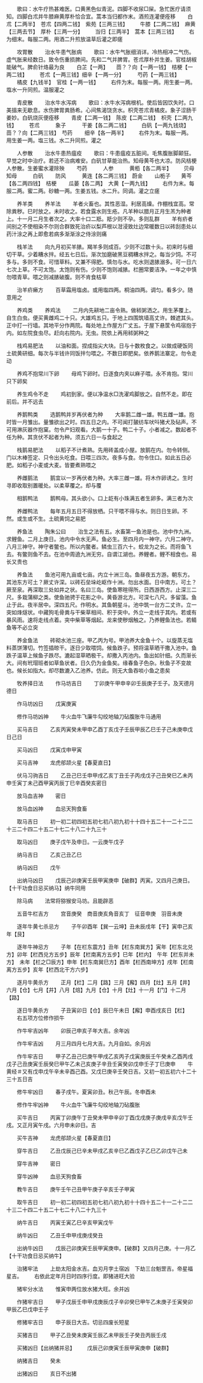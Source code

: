 <!-- { "loadSidebar": true } -->
　　歌曰：水牛疗热甚难医。口黄黑色似青泥。四脚不收尿□屎。急忙医疗请须知。四脚白朮并牛膝麻黄厚朴恰合宜。蒿本当归都作末。酒煎连灌便痊移
　　白朮【二两半】　苍朮【四两二钱】　紫苑【三两三钱】
　　牛膝【二两二钱】　麻黄【三两去节】　厚朴【三两一分】
　　当归【三两半】　蒿本【三两三钱】
　　右为细末。每服二两。用酒二升煎放温草后灌之即瘥

　　攻胃散
　　治水牛患气胀病
　　歌曰：水牛气胀细消详。冷热相冲二气伤。虚气胀来经数日。致令伤重损脾间。先和二气并脾胃。苍朮厚朴并生姜。官桂胡椒能破气。脾俞针烙最为良
　　白芷【一两】　　茴？？向【一两一钱】　桔梗【一两二钱】
　　苍朮【一两三钱】细辛【一两一分】　　　芍药【一两三钱】
　　橘皮【九钱半】　官桂【一两一钱】
　　右件为末。每服一两。用生姜一两。塩水一升同煎。温服灌之

　　青皮散
　　治水牛水泻病
　　歌曰：水牛水泻病根机。使后皆因饮失时。口美搵来无歇息。水伤脾胃粪肠希。心间焦渴饶贪水。枳壳苍朮青橘皮。象子涩肠干姜妙。白矾烧灰便痊移
　　青皮【二两一钱】　陈皮【二两二钱】　枳壳【二两九钱】
　　苍朮　　　象子　　　干姜【各二两二钱】
　　白矾【一两九钱烧】　茴？？向【二两三钱】　芍药
　　细辛【各一两半】
　　右件为末。每服一两。用生姜一两。塩三钱。水二升同煎。灌之

　　人参散
　　治水牛患热瘟疫
　　歌曰：牛患瘟疫五脏间。毛焦腹胀脚颠狂。早觉之时中治疗。若还不治病难安。白矾甘草能治热。知母黄芩也大凉。防风桔梗人参散。生姜蜜水灌除殃
　　芍药　　　人参　　　黄栢【各二两半】
　　贝母　　　知母　　　白矾
　　防风　　　黄连【各二两三钱】　蔚金
　　山栀子　　黄芩【各二两四钱】　桔梗
　　瓜蒌【各二两】　大黄【一两九钱】
　　右件为末。每服二两。蜜二两。砂糖一两。生姜五钱。水二升。同调。灌之立瘥

　　养羊类
　　养羊法
　　羊者火畜也。其性恶湿。利居高燥。作棚栈宜高。常除粪秽。巳时放之。未时收之。若食露水则生疮。凡羊种以腊月正月生羔为种者上。十一月二月生者次之。大率十口二羝。羝少则不孕。多则乱群
　　羊有疥者间别之不使相染不尔则合群致死治疥以梨芦根以泔浸致灶边常暖数日以砖刮患处以药汁涂之再上即愈若病多渐渐涂之侍涂则痛

　　栈羊法
　　向九月初买羊脿。羯羊多则成百。少则不过数十头。初来时与细切干草。少着糟水拌。经五七日后。渐次加磨破黑豆稠糟水拌之。每当少饲。不可多与。多则不食。可惜草料。又兼不得肥。慎勿与水。吃水则退脿溺多。可一日六七次上草。不可太饱。太饱则有伤。少则不饱则减脿。栏圈常要洁净。一年之中慎勿喂青草。喂之则减脿破腹。则不肯食枯草

　　治羊疥癞方
　　百草霜用塩卤。或用塩四两。桐油四两。调匀。看多少。随意用之

　　养鸡类
　　养鸡法
　　二月内先耕地二亩令熟。做秫粥洒之。用生茅覆上。自生白虫。便买黄雌鸡二十只。大雄鸡五只。于地上四围筑墙高丈许。棘遮其头。正中打一行墙。其地平分作两院。每处地上作屋方广丈五。于屋下悬筐令鸡宿抱于内。如左院食虫尽。赶向右院内。无虫。院依上再用秫粥种之

　　栈鸡易肥法
　　以油和面。捏成指尖大块。日与十数枚食之。以做成硬饭同土硫黄研细。每次与半钱许同饭拌匀喂之。不数日即肥矣。依养鹅法寨定。勿令走动

　　养鸡不抱常川下卵
　　母鸡下卵时。日逐食内夹以麻子喂。永不肯抱。常川只下卵矣

　　养生鸡令不走
　　鸡初到家。便以净温水□洗濯鸡脚放之。自然不走。即在前后。并不远去

　　养鹅鸭类
　　选鹅鸭并岁再伏者为种
　　大率鹅二雌一雄。鸭五雌一雄。抱时皆一月雏出。量雏欲出之时。四五日之内。不可闻打皷纺车吠呌猪犬及砧声。不可用淋灰器作抱窠。勿令产妇观看。大鹅一十子。鸭二十子。小者减之。数起者不任为种。其贪伏不起者为种。须五六日一与食起之

　　栈鹅易肥法
　　以稻子不计煮熟。先用砖盖成小屋。放鹅在内。勿令转侧。门以木棒签定、只令出头吃食。日喂三四次。夜多与食。勿令住口。如此五日必肥。如稻子小麦或大麦。皆要煮熟喂之

　　养雌鹅法
　　鹅宜以一岁再伏者为种。大率三雌一雄。将木作卵诱之。生时寻即收取别置暖处。以柔草覆之。却与覆

　　相鹅鸭法
　　鹅鸭母。其头欲小。口上龁有小珠满五者生卵多。满三者为次

　　养雌鸭法
　　每年五月五日不得放栖。只干喂不得与水。则日日生卵。不然。或生或不生。土硫黄饲之易肥

　　养鱼法
　　陶朱公曰
　　治生之法有五。水畜第一鱼池是也。池中作九洲。求鲤鱼。二月上庚日。池内中令水无声。鱼必生。至四月内一神守。六月二神守。八月三神守。神守者鳖也。所以内鳖者。鳞虫三百六十。蛟龙为之长。而将鱼飞去。有鳖则鱼不去。在池中周遶九洲无穷。自谓江湖也。养鲤者。鲤不相食也。易长又贵也

　　养鱼法
　　鱼池可用九亩或七亩。内立十洲三岛。鱼昼夜五方游。朝东方。其池东方可土？厥丈许深。以砖石垒垛屹岖作十洲。勿出水面。日中南方。可土？厥至泉。再深取三处如井之状。名曰三岛。使鱼寒暄得所。日西游西方。止深三二尺。多栽蒲柳之类。使鱼驰骋于花影之中。黄昏游北方。可深七八尺。多留藻。鱼止于此。夜半居中。深四五尺。作明水。其鱼朝星斗。池中筑一台方二丈许。立一突如烽燧状。中藏狗毛骨粪与干柴草相间、积于突中。外立一走线于其内。若或有暴风雨。速将走线点着。突中柴草等烟起。龙来使秽烟触之。乃养鲤鱼法也。若鲭鱼等不必立突

　　养金鱼法
　　砖砌水池三座。甲乙丙为号。甲池养大金鱼十个。以旋蒸无塩料蒸饼薄切。竹签插晾干。逐日少取喂饲。候鱼跌子。预将温草晒干撒入池中。鱼跌子温草上候鱼子跌尽。漉起湿草晒极干。却撒入丙池内。鱼出如针细。久而渐长大。间有玳瑁班者如草鱼状者。日久仍为金鱼矣。缘春鱼子色杂。秋鱼子不变故也。候长如指大。却尽数漉入乙池养。仿此。则无大鱼吞啖小鱼之患矣

　　牧养择日法
　　作马坊吉日
　　丁卯庚午甲申辛卯壬辰庚子壬子。及天德月德日

　　作马坊凶日
　　戊寅庚寅

　　修作马坊凶神
　　牛火血牛飞廉牛勾绞地轴刀砧腹胀牛马通用

　　买马吉日
　　乙亥丙寅癸未甲申乙酉丁亥戊子壬辰甲辰乙巳壬子己未庚申戊日己日

　　买马凶日
　　戊寅戊申甲寅

　　买马吉神
　　龙虎郍颉火星【春夏直日】

　　伏马习驹吉日
　　乙丑己巳壬申甲戌乙亥丁丑壬子丙戌戊子己丑癸巳乙未丙申壬寅丁未己酉甲寅丙辰丁巳辛酉癸亥密日

　　放马血吉神
　　密日

　　放马血凶神
　　血忌天狗食畜

　　取马吉日
　　初一初二初四初五初七初八初九初十十四十五二十一二十二二十三二十四二十五二十七二十八二十九三十

　　取马凶日
　　庚子戊午及申日。一云庚午戊子

　　纳马吉日
　　乙亥己丑乙巳

　　纳马凶日
　　戊午

　　出纳马凶日
　　戊辰己卯庚寅壬辰甲寅庚申【破群】丙寅。又四月己庚日。【十干功食日忌买纳马】纳牛同用

　　除马病
　　法常将猕猴安马坊。且能辟恶

　　五音牛栏吉方
　　宫音庚癸　商音庚亥角音亥丁　征音申庚　羽音未庚

　　逐年牛黄七杀忌方
　　子午卯酉年【巽一云坤】丑未辰戌年【干】寅申己亥年【艮】

　　逐年牛神忌方
　　子年【在栏东震方】丑年【栏东南巽方】寅年【栏东北兑方】卯年【栏西兑方五步】辰年【栏南离方五步】巳年【栏内】　午年【栏东并未方】　未年【栏之□辰方】申年【栏东南巽巳方】酉年【栏西南坤方】戌年【栏南离方五步】亥年【栏西北干方六步】

　　逐月牛黄杀方
　　正月【栏】二月【路】三月【廨】四月【灶】五月【井】六月【仓】七月【井】八月【焙】九月【仓】十月【灶】十一月【门】十二月【路】

　　逐日牛黄杀方
　　子丑寅卯日【仓】辰巳午未日【廨】申酉戌亥日【栏】
　　右五项方位修作损牛

　　作牛牢吉凶年
　　卯辰己申亥子年大吉。余年凶

　　作牛牢吉凶
　　月三月四月七月大吉。九月自如。余月凶

　　作牛牢吉日
　　甲子乙丑己巳庚午甲戌乙亥丙子戊寅庚辰壬午癸未乙酉丙戌戊子己丑庚寅壬辰癸巳甲午乙未己亥庚子辛丑壬寅癸卯戊申壬子丁巳庚申
　　牛黄经＃又有戊申戊午辛未辛酉己酉。又戊巳庚辛壬癸日吉。又初一初五初六十二十三十五日吉

　　修牛牢凶日
　　春子戌午。夏寅卯丑。秋己午辰。冬申酉未

　　修作牛牢凶神
　　牛火血牛飞廉牛勾绞地轴刀砧腹胀

　　买牛吉日
　　丙寅丁卯庚午丁丑癸未甲申辛卯丁酉戊戌庚子庚戌辛亥戊午壬戌。又正月寅午戌。六月申未卯日。吉

　　买牛吉神
　　龙虎郍颉火星【春夏直日】

　　穿牛吉日
　　乙丑戊辰己巳辛未甲戌乙亥辛巳乙酉戊子乙巳乙卯戊午己未

　　穿牛吉神
　　密日

　　穿牛凶神
　　血忌天狗食畜

　　教牛吉日
　　庚午壬午己丑甲午庚子辛亥壬子甲寅

　　取牛吉日
　　初一初二初四初五初七初八初九初十十四十五二十一二十二二十三二十四二十五二十七二十八二十九三十

　　纳牛吉日
　　丙寅壬寅乙巳辛亥甲寅戊午

　　纳牛凶日
　　乙丑壬申甲戌庚戌癸丑

　　出纳牛凶日
　　戊辰己卯庚寅壬辰甲寅庚申。【破群】又四月己庚。十一月乙【十干功食日忌买纳牛】

　　治猪牢法
　　上劫太阳金水吉。血刃月孛土宿凶　下劫三台魁罡吉。帝星福星吉。
　　右依此定年月日时四序行度。即猪进旺大验

　　猪牢分水法
　　惟寅申两位放水猪大旺。余并凶

　　作猪牢吉日
　　甲子戊辰壬申甲戌庚辰戊子辛卯癸巳甲午乙未庚子壬寅癸卯甲辰乙巳戊申壬子

　　修猪牢吉日
　　申子辰日大吉。切忌四废长短星

　　买猪吉日
　　甲子乙丑癸未庚寅壬辰乙未甲辰壬子癸丑丙辰壬戌

　　买猪凶日【出纳猪并忌】
　　戊辰己卯庚寅壬辰甲寅庚申【破群】

　　纳猪吉日
　　癸未

　　出猪凶日
　　亥日不出猪


